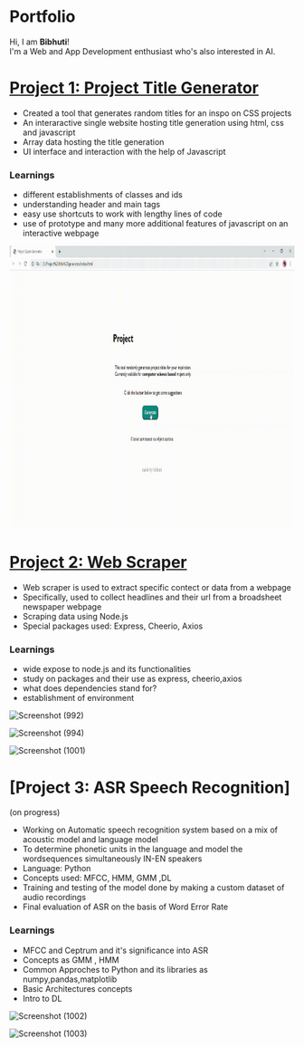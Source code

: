 # Portfolio

Hi, I am **Bibhuti**! <br>
I'm a Web and App Development enthusiast who's also interested in AI.

# [Project 1: Project Title Generator](https://github.com/bibhutirajbhandari/Project-Title-Generator) 
* Created a tool that generates random titles for an inspo on CSS projects
* An interaractive single website hosting title generation using html, css and javascript 
* Array data hosting the title generation
* UI interface and interaction with the help of Javascript 

### Learnings
* different establishments of classes and ids 
* understanding header and main tags 
* easy use shortcuts to work with lengthy lines of code
* use of prototype and many more additional features of javascript on an interactive webpage

<img src="https://github.com/bibhutirajbhandari/Bibhuti_Portfolio/blob/main/GIF-Project%20Title%20Generator/GIF-Project%20Quote%20Generator%20.gif" width="800" height="500" />


# [Project 2: Web Scraper](https://github.com/bibhutirajbhandari/Bibhuti_Portfolio/tree/main/Web-%20Scraper) 
* Web scraper is used to extract specific contect or data from a webpage 
* Specifically, used to collect headlines and their url from a broadsheet newspaper webpage
* Scraping data using Node.js 
* Special packages used: Express, Cheerio, Axios

### Learnings
* wide expose to node.js and its functionalities
* study on packages and their use as express, cheerio,axios
* what does dependencies stand for?
* establishment of environment 

![Screenshot (992)](https://user-images.githubusercontent.com/66860263/156218136-5f59177b-8029-46a6-99ad-fe23d77e8ebc.png) 

![Screenshot (994)](https://user-images.githubusercontent.com/66860263/156218416-45b1ef86-5630-468c-b7be-f7251033d3db.png)

![Screenshot (1001)](https://user-images.githubusercontent.com/66860263/156218496-a1cd34d8-3130-4627-94fc-6ece02a6edd6.png)

# [Project 3: ASR Speech Recognition]
(on progress)

* Working on Automatic speech recognition system based on a mix of acoustic model and language model 
* To determine phonetic units in the language and model the wordsequences simultaneously IN-EN speakers
* Language: Python 
* Concepts used: MFCC, HMM, GMM ,DL
* Training and testing of the model done by making a custom dataset of audio recordings 
* Final evaluation of ASR on the basis of Word Error Rate

### Learnings
* MFCC and Ceptrum and it's significance into ASR 
* Concepts as GMM , HMM
* Common Approches to Python and its libraries as numpy,pandas,matplotlib
* Basic Architectures concepts 
* Intro to DL

![Screenshot (1002)](https://user-images.githubusercontent.com/66860263/156221105-3ae1445e-7280-470a-a9da-e15c4823955e.png)

![Screenshot (1003)](https://user-images.githubusercontent.com/66860263/156221377-f9cfc4c8-da85-4935-ac33-e59a9f27d87f.png)


